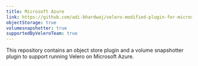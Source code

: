 ```yaml
---
title: Microsoft Azure
link: https://github.com/adi-bhardwaj/velero-modified-plugin-for-microsoft-azure
objectStorage: true
volumesnapshotter: true
supportedByVeleroTeam: true
---
```

This repository contains an object store plugin and a volume snapshotter plugin to support running Velero on Microsoft Azure.
